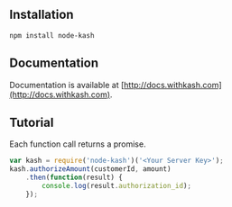 ## Installation

`npm install node-kash`

## Documentation

Documentation is available at [http://docs.withkash.com](http://docs.withkash.com).

## Tutorial

Each function call returns a promise.

```js
var kash = require('node-kash')('<Your Server Key>');
kash.authorizeAmount(customerId, amount)
    .then(function(result) {
        console.log(result.authorization_id);
    });
```

